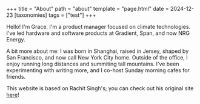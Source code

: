 +++
title = "About"
path = "about"
template = "page.html"
date = 2024-12-23
[taxonomies]
tags = ["test"]
+++

Hello! I'm Grace. I'm a product manager focused on climate technologies. I've led hardware and software products at Gradient, Span, and now NRG Energy. 

A bit more about me: I was born in Shanghai, raised in Jersey, shaped by San Francisco, and now call New York City home. Outside of the office, I enjoy running long distances and summiting tall mountains. I've been experimenting with writing more, and I co-host Sunday morning cafes for friends. 

This website is based on Rachit Singh's; you can check out his original site [here](https://www.rachitsingh.com)!


<!--Hi, I'm Grace. I'm a research engineer at Google DeepMind working on post-training in Gemini. I enjoy training small and large language models, including the [Gemini](https://developers.googleblog.com/en/gemini-15-flash-8b-is-now-generally-available-for-use/) [Flash](https://developers.googleblog.com/en/gemini-15-flash-updates-google-ai-studio-gemini-api/) [series](https://deepmind.google/technologies/gemini/flash/) and [Gemma](https://arxiv.org/abs/2403.08295) [series](https://arxiv.org/abs/2408.00118) of models.  

In my spare time, I enjoy training for triathlons and brewing pourovers. I spent several years living in Boston, SF / Bay Area, and London, but now live in NYC. I have been attempting to learn to play golf and write more (especially on this website[^1]), and I co-host Sunday morning cafes for friends.-->


<!--![](/tmb.jpg "Mont Blanc.")
<center><i> <p style="font-size: 12";> Mont Blanc (I think), near Chamonix </p></i></center>-->



<!--[^1]: This website is entirely thanks to [Rachit Singh](https://www.rachitsingh.com); go see his for the original!-->
